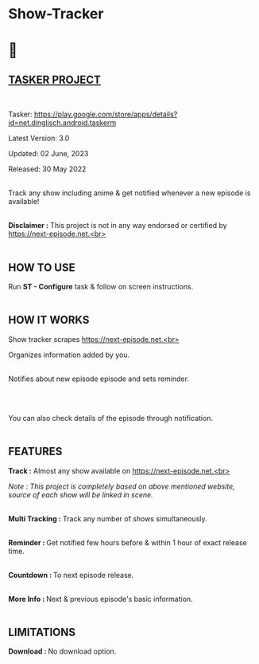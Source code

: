# Show-Tracker

<h1>🦊</h2>

<h2><u>TASKER PROJECT</u></h2><br>

Tasker: https://play.google.com/store/apps/details?id=net.dinglisch.android.taskerm <br>

Latest Version: 3.0<br>

Updated: 02 June, 2023<br>

Released: 30 May 2022<br><br>

Track any show including anime & get notified whenever a new episode is available!<br><br>

<b>Disclaimer :</b> This project is not in any way endorsed or certified by https://next-episode.net.<br><br><br>

<h2>HOW TO USE</h2>

Run <b>ST - Configure</b> task & follow on screen instructions.<br><br>

<h2>HOW IT WORKS </h2>

Show tracker scrapes https://next-episode.net.<br><br>

Organizes information added by you.<br><br>


Notifies about new episode episode and sets reminder.

<br><br>

You can also check details of the episode through notification.<br><br>

<h2>FEATURES</h2>

<b>Track :</b> Almost any show available on https://next-episode.net.<br><br>

<i>Note : This project is completely based on above mentioned website, source of each show will be linked in scene.</i><br><br>

<b>Multi Tracking :</b> Track any number of shows simultaneously.<br><br>

<b>Reminder : </b>Get notified few hours before & within 1 hour of exact release time.<br><br>

<b>Countdown : </b>To next episode release.<br><br>

<b>More Info : </b>Next & previous episode's basic information.<br><br>

<h2>LIMITATIONS</h2>

<b>Download : </b>No download option.
